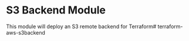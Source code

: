 # S3 Backend Module
This module will deploy an S3 remote backend for Terraform# terraform-aws-s3backend
